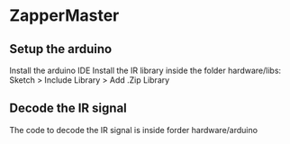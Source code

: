 # ZapperMaster
## Setup the arduino
Install the arduino IDE
Install the IR library inside the folder hardware/libs:
Sketch > Include Library > Add .Zip Library
## Decode the IR signal
The code to decode the IR signal is inside forder hardware/arduino
